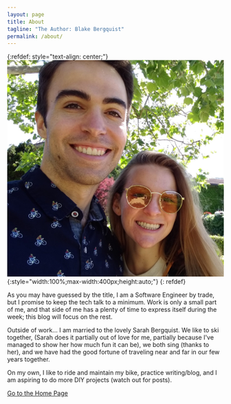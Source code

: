 ```yaml
---
layout: page
title: About
tagline: "The Author: Blake Bergquist"
permalink: /about/
---
```


{:refdef: style="text-align: center;"}
![useful image](/assets/about.jpg){:style="width:100%;max-width:400px;height:auto;"}
{: refdef}

As you may have guessed by the title, I am a Software Engineer by trade, but I promise to keep the tech talk to a minimum. Work is only a small part of me, and that side of me has a plenty of time to express itself during the week; this blog will focus on the rest.

Outside of work... I am married to the lovely Sarah Bergquist. We like to ski together, (Sarah does it partially out of love for me, partially because I've managed to show her how much fun it can be), we both sing (thanks to her), and we have had the good fortune of traveling near and far in our few years together.

On my own, I like to ride and maintain my bike, practice writing/blog, and I am aspiring to do more DIY projects (watch out for posts).


[Go to the Home Page](../)
